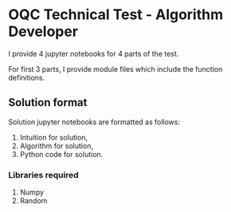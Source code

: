 # OQC Technical Test - Algorithm Developer
I provide 4 jupyter notebooks for 4 parts of the test.

For first 3 parts, I provide module files which include the function definitions.

## Solution format
Solution jupyter notebooks are formatted as follows:

1. Intuition for solution,
2. Algorithm for solution,
3. Python code for solution.

### Libraries required
1. Numpy
2. Random 
